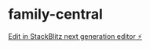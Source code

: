 # family-central

[Edit in StackBlitz next generation editor ⚡️](https://stackblitz.com/~/github.com/alpsla/family-central)